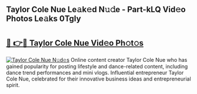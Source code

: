 ## Taylor Cole Nue Le𝚊k𝚎d N𝚞𝚍e - Part-kLQ Vid𝚎o Photos Le𝚊ks 0TgIy

# <h2><a href="http://fb833kh.evod.top/?m=Taylor+Cole+Nue">🔗 👉🔴 Taylor Cole Nue Vid𝚎o Ph𝚘t𝚘s</a></h2>

[![Taylor Cole Nue N𝚞d𝚎s](https://i.imgur.com/8V9OHl7.gif)](http://fb833kh.evod.top/?m=Taylor+Cole+Nue)
Online content creator Taylor Cole Nue who has gained popularity for posting lifestyle and dance-related content, including dance trend performances and mini vlogs. Influential entrepreneur Taylor Cole Nue, celebrated for their innovative business ideas and entrepreneurial spirit. 
